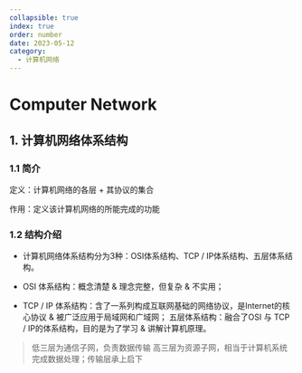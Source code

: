 ```yaml
---
collapsible: true
index: true
order: number
date: 2023-05-12
category: 
  - 计算机网络
---
```


# Computer Network

## 1. 计算机网络体系结构

### 1.1 简介

定义：计算机网络的各层 + 其协议的集合  

作用：定义该计算机网络的所能完成的功能

### 1.2 结构介绍

- 计算机网络体系结构分为3种：OSI体系结构、TCP / IP体系结构、五层体系结构。

- OSI 体系结构：概念清楚 & 理念完整，但复杂 & 不实用；
- TCP / IP 体系结构：含了一系列构成互联网基础的网络协议，是Internet的核心协议 & 被广泛应用于局域网和广域网；
五层体系结构：融合了OSI 与 TCP / IP的体系结构，目的是为了学习 & 讲解计算机原理。

> 低三层为通信子网，负责数据传输
> 高三层为资源子网，相当于计算机系统
> 完成数据处理；传输层承上启下

